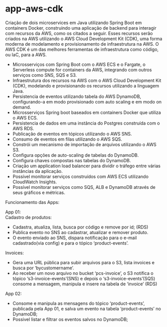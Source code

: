 <h1 class="code-line" data-line-start=0 data-line-end=1 ><a id="appawscdk_0"></a>app-aws-cdk</h1>
<p class="has-line-data" data-line-start="2" data-line-end="3">Criação de dois microservices em Java utilizando Spring Boot em containers Docker, construindo uma aplicação de backend para interagir com recursos da AWS, como os citados a seguir. Esses recursos serão criados na AWS utilizando o AWS Cloud Development Kit (CDK), uma forma moderna de modelamento e provisionamento de infraestrutura na AWS. O AWS CDK é um das melhores ferramentas de infraestrutura como código, ou IaC, para a AWS.</p>
<ul>
<li class="has-line-data" data-line-start="4" data-line-end="5">Microsserviços com Spring Boot com o AWS ECS e o Fargate, o Serverless compute for containers da AWS, integrando com outros serviços como SNS, SQS e S3.</li>
<li class="has-line-data" data-line-start="5" data-line-end="6">Infraestrutura dos recursos na AWS com o AWS Cloud Development Kit (CDK), modelando e provisionando os recursos utilizando a linguagem Java.</li>
<li class="has-line-data" data-line-start="6" data-line-end="7">Persistencia de eventos utilizando tabela do AWS DynamoDB, configurando-a em modo provisionado com auto scaling e em modo on demand.</li>
<li class="has-line-data" data-line-start="7" data-line-end="8">Microsserviços Spring boot baseados em containers Docker que utiliza o AWS ECS.</li>
<li class="has-line-data" data-line-start="8" data-line-end="9">Persistencia de dados em uma instância do Postgres construída com o AWS RDS.</li>
<li class="has-line-data" data-line-start="9" data-line-end="10">Publicação de eventos em tópicos utilizando o AWS SNS.</li>
<li class="has-line-data" data-line-start="10" data-line-end="11">Consumo de eventos em filas utilizando o AWS SQS.</li>
<li class="has-line-data" data-line-start="11" data-line-end="12">Constrói um mecanismo de importação de arquivos utilizando o AWS S3.</li>
<li class="has-line-data" data-line-start="12" data-line-end="13">Configura opções de auto-scaling de tabelas do DynamoDB.</li>
<li class="has-line-data" data-line-start="13" data-line-end="14">Configura chaves compostas nas tabelas do DynamoDB.</li>
<li class="has-line-data" data-line-start="14" data-line-end="15">Criação um application load balancer para dividir o tráfego entre várias instâncias da aplicação.</li>
<li class="has-line-data" data-line-start="15" data-line-end="16">Possível monitorar serviços construídos com AWS ECS utilizando CloudWatch Insights.</li>
<li class="has-line-data" data-line-start="16" data-line-end="18">Possível monitorar serviços como SQS, ALB e DynamoDB através de seus gráficos e métricas.</li>
</ul>
<p class="has-line-data" data-line-start="18" data-line-end="19">Funcionamento das Apps:</p>
<p class="has-line-data" data-line-start="20" data-line-end="22">App 01:<br>
Cadastro de produtos:</p>
<ul>
<li class="has-line-data" data-line-start="22" data-line-end="23">Cadastra, atualiza, lista, busca por código e remove por id; (RDS)</li>
<li class="has-line-data" data-line-start="23" data-line-end="24">Publica evento no SNS ao cadastrar, atualizar e remover produto.</li>
<li class="has-line-data" data-line-start="24" data-line-end="26">O evento enviado ao SNS, dispara notificação para o e-mail cadastrado(via config) e para o tópico ‘product-events’.</li>
</ul>
<p class="has-line-data" data-line-start="26" data-line-end="27">Invoices:</p>
<ul>
<li class="has-line-data" data-line-start="27" data-line-end="28">Gera uma URL pública para subir arquivos para o S3, lista invoices e busca por ‘bycustomername’.</li>
<li class="has-line-data" data-line-start="28" data-line-end="30">Ao receber um novo arquivo no bucket ‘pcs-invoice’, o S3 notifica o tópico ‘s3-invoice-events’(SNS) e depois o ‘s3-invoice-events’(SQS) consome a mensagem, manipula e insere na tabela de ‘invoice’ (RDS)</li>
</ul>
<p class="has-line-data" data-line-start="30" data-line-end="31">App 02:</p>
<ul>
<li class="has-line-data" data-line-start="31" data-line-end="32">Consome e manipula as mensagens do tópico ‘product-events’, publicada pela App 01, e salva um evento na tabela ‘product-events’ no DynamoDB;</li>
<li class="has-line-data" data-line-start="32" data-line-end="34">Possivel listar e filtrar os eventos salvos no DynamoDB;</li>
</ul>
